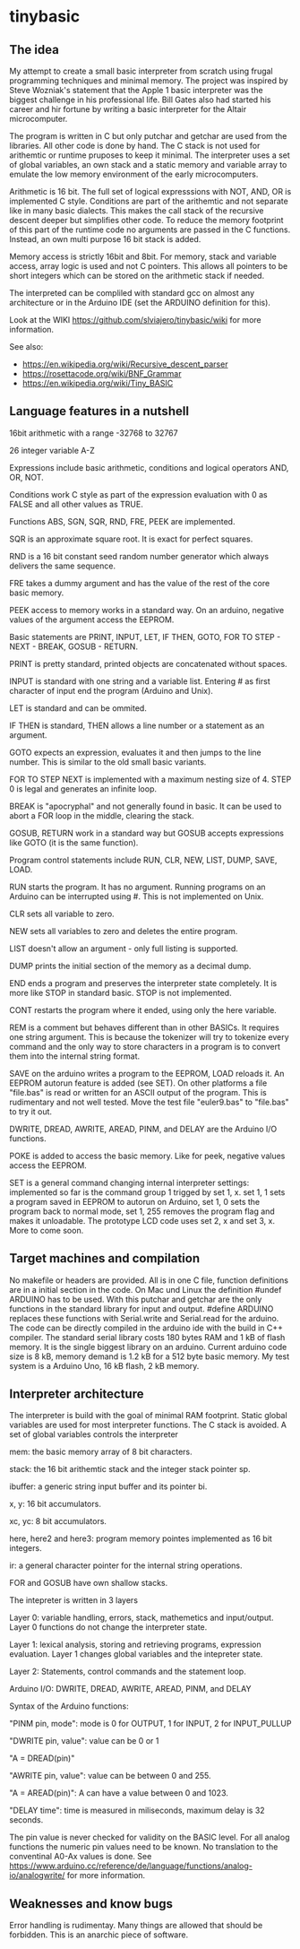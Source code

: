 # tinybasic

## The idea

My attempt to create a small basic interpreter from scratch using frugal programming techniques and minimal memory. The project was inspired by Steve Wozniak's statement that the Apple 1 basic interpreter was the biggest challenge in his professional life. Bill Gates also had started his career and hir fortune by writing a basic interpreter for the Altair microcomputer. 

The program is written in C but only putchar and getchar are used from the libraries. All other code is done by hand. The C stack is not used for arithemtic or runtime pruposes to keep it minimal. The interpreter uses a set of global variables, an own stack and a static memory and variable array to emulate the low memory environment of the early microcomputers. 

Arithmetic is 16 bit. The full set of logical expresssions with NOT, AND, OR is implemented C style. Conditions are part of the arithemtic and not separate like in many basic dialects. This makes the call stack of the recursive descent deeper but simplifies other code. To reduce the memory footprint of this part of the runtime code no arguments are passed in the C functions. Instead, an own multi purpose 16 bit stack is added. 

Memory access is strictly 16bit and 8bit. For memory, stack and variable access, array logic is used and not C pointers. This allows all pointers to be short integers which can be stored on the arithmetic stack if needed. 

The interpreted can be compliled with standard gcc on almost any architecture or in the Arduino IDE (set the ARDUINO definition for this).

Look at the WIKI https://github.com/slviajero/tinybasic/wiki for more information.

See also:
- https://en.wikipedia.org/wiki/Recursive_descent_parser
- https://rosettacode.org/wiki/BNF_Grammar
- https://en.wikipedia.org/wiki/Tiny_BASIC

## Language features in a nutshell 

16bit arithmetic with a range -32768 to 32767 

26 integer variable A-Z 

Expressions include basic arithmetic, conditions and logical operators AND, OR, NOT.

Conditions work C style as part of the expression evaluation with 0 as FALSE and all other values as TRUE.

Functions ABS, SGN, SQR, RND, FRE, PEEK are implemented. 

SQR is an approximate square root. It is exact for perfect squares.

RND is a 16 bit constant seed random number generator which always delivers the same sequence.

FRE takes a dummy argument and has the value of the rest of the core basic memory.

PEEK access to memory works in a standard way. On an arduino, negative values of the argument access the EEPROM.

Basic statements are PRINT, INPUT, LET, IF THEN, GOTO, FOR TO STEP - NEXT - BREAK, GOSUB - RETURN.

PRINT is pretty standard, printed objects are concatenated without spaces.

INPUT is standard with one string and a variable list. Entering # as first character of input end the program (Arduino and Unix).

LET is standard and can be ommited. 

IF THEN is standard, THEN allows a line number or a statement as an argument.

GOTO expects an expression, evaluates it and then jumps to the line number. This is similar to the old small basic variants.

FOR TO STEP NEXT is implemented with a maximum nesting size of 4. STEP 0 is legal and generates an infinite loop.

BREAK is "apocryphal" and not generally found in basic. It can be used to abort a FOR loop in the middle, clearing the stack.

GOSUB, RETURN work in a standard way but GOSUB accepts expressions like GOTO (it is the same function).

Program control statements include RUN, CLR, NEW, LIST, DUMP, SAVE, LOAD. 

RUN starts the program. It has no argument. Running programs on an Arduino can be interrupted using #. This is not implemented on Unix. 

CLR sets all variable to zero.

NEW sets all variables to zero and deletes the entire program.

LIST doesn't allow an argument - only full listing is supported.

DUMP prints the initial section of the memory as a decimal dump.

END ends a program and preserves the interpreter state completely. It is more like STOP in standard basic. STOP is not implemented.

CONT restarts the program where it ended, using only the here variable. 

REM is a comment but behaves different than in other BASICs. It requires one string argument. This is because the tokenizer will try to tokenize every command and the only way to store characters in a program is to convert them into the internal string format.

SAVE on the arduino writes a program to the EEPROM, LOAD reloads it. An EEPROM autorun feature is added (see SET). On other platforms a file "file.bas" is read or written for an ASCII output of the program. This is rudimentary and not well tested. Move the test file "euler9.bas" to "file.bas" to try it out.
 
DWRITE, DREAD, AWRITE, AREAD, PINM, and DELAY are the Arduino I/O functions.

POKE is added to access the basic memory. Like for peek, negative values access the EEPROM.

SET is a general command changing internal interpreter settings: implemented so far is the command group 1 trigged by set 1, x. set 1, 1 sets a program saved in EEPROM to autorun on Arduino, set 1, 0 sets the program back to normal mode, set 1, 255 removes the program flag and makes it unloadable. The prototype LCD code uses set 2, x and set 3, x. More to come soon.

## Target machines and compilation

No makefile or headers are provided. All is in one C file, function definitions are in a initial section in the code. On Mac und Linux the definition #undef ARDUINO has to be used. With this putchar and getchar are the only functions in the standard library for input and output. #define ARDUINO replaces these functions with Serial.write and Serial.read for the arduino. The code can be directly compiled in the arduino ide with the build in C++ compiler. The standard serial library costs 180 bytes RAM and 1 kB of flash memory. It is the single biggest library on an arduino. Current arduino code size is 8 kB, memory demand is 1.2 kB for a 512 byte basic memory. My test system is a Arduino Uno, 16 kB flash, 2 kB memory.

## Interpreter architecture

The interpreter is build with the goal of minimal RAM footprint. Static global variables are used for most interpreter functions. The C stack is avoided. A set of global variables controls the interpreter

mem: the basic memory array of 8 bit characters.

stack: the 16 bit arithemtic stack and the integer stack pointer sp.

ibuffer: a generic string input buffer and its pointer bi.

x, y: 16 bit accumulators.

xc, yc: 8 bit accumulators.

here, here2 and here3: program memory pointes implemented as 16 bit integers.

ir: a general character pointer for the internal string operations.

FOR and GOSUB have own shallow stacks.

The intepreter is written in 3 layers

Layer 0: variable handling, errors, stack, mathemetics and input/output. Layer 0 functions do not change the interpreter state.

Layer 1: lexical analysis, storing and retrieving programs, expression evaluation. Layer 1 changes global variables and the intepreter state. 

Layer 2: Statements, control commands and the statement loop.

Arduino I/O: DWRITE, DREAD, AWRITE, AREAD, PINM, and DELAY 

Syntax of the Arduino functions: 

"PINM pin, mode": mode is 0 for OUTPUT, 1 for INPUT, 2 for INPUT_PULLUP

"DWRITE pin, value": value can be 0 or 1

"A = DREAD(pin)"

"AWRITE pin, value": value can be between 0 and 255.

"A = AREAD(pin)": A can have a value between 0 and 1023.

"DELAY time": time is measured in miliseconds, maximum delay is 32 seconds. 

The pin value is never checked for validity on the BASIC level. For all analog functions the numeric pin values need to be known. No translation to the conventinal A0-Ax values is done. See https://www.arduino.cc/reference/de/language/functions/analog-io/analogwrite/ for more information.

## Weaknesses and know bugs

Error handling is rudimentay. Many things are allowed that should be forbidden. This is an anarchic piece of software.




